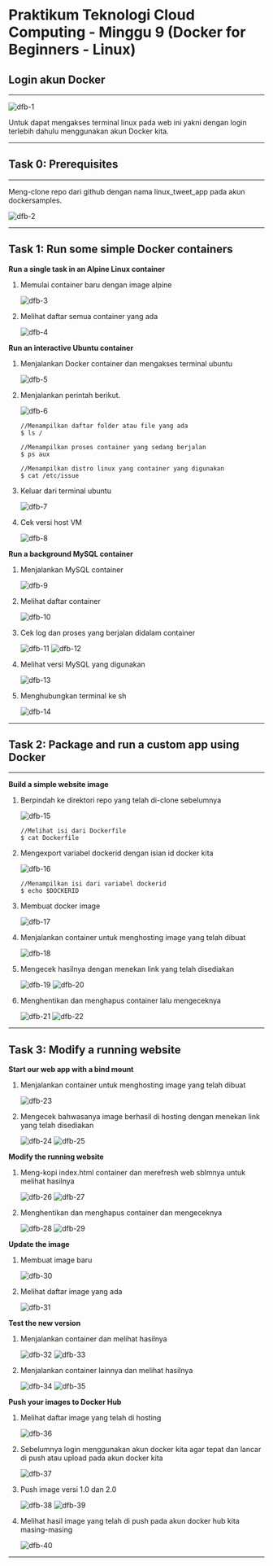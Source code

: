 # Praktikum Teknologi Cloud Computing - Minggu 9 (Docker for Beginners - Linux)

## Login akun Docker

---
![dfb-1](dfb-1.png)

Untuk dapat mengakses terminal linux pada web ini yakni dengan login terlebih dahulu menggunakan akun Docker kita.

---
## Task 0: Prerequisites
---
Meng-clone repo dari github dengan nama linux_tweet_app pada akun dockersamples.

![dfb-2](dfb-2.png)

---
## Task 1: Run some simple Docker containers

**Run a single task in an Alpine Linux container**
1. Memulai container baru dengan image alpine

    ![dfb-3](dfb-3.png)

2. Melihat daftar semua container yang ada

    ![dfb-4](dfb-4.png)

**Run an interactive Ubuntu container**
1. Menjalankan Docker container dan mengakses terminal ubuntu

    ![dfb-5](dfb-5.png)
2. Menjalankan perintah berikut.

    ![dfb-6](dfb-6.png)
    ```
    //Menampilkan daftar folder atau file yang ada
    $ ls /

    //Menampilkan proses container yang sedang berjalan
    $ ps aux

    //Menampilkan distro linux yang container yang digunakan
    $ cat /etc/issue
    ```
3. Keluar dari terminal ubuntu

    ![dfb-7](dfb-7.png)

4. Cek versi host VM

    ![dfb-8](dfb-8.png)

**Run a background MySQL container**

1. Menjalankan MySQL container

    ![dfb-9](dfb-9.png)

2. Melihat daftar container

    ![dfb-10](dfb-10.png)

3. Cek log dan proses yang berjalan didalam container 

    ![dfb-11](dfb-11.png)
    ![dfb-12](dfb-12.png)

4. Melihat versi MySQL yang digunakan

    ![dfb-13](dfb-13.png)

5. Menghubungkan terminal ke sh

    ![dfb-14](dfb-14.png)
---
## Task 2: Package and run a custom app using Docker
---
**Build a simple website image**
1. Berpindah ke direktori repo yang telah di-clone sebelumnya

    ![dfb-15](dfb-15.png)
    ```
    //Melihat isi dari Dockerfile
    $ cat Dockerfile
    ```
2. Mengexport variabel dockerid dengan isian id docker kita

    ![dfb-16](dfb-16.png)
    ```
    //Menampilkan isi dari variabel dockerid
    $ echo $DOCKERID
    ```
3. Membuat docker image

    ![dfb-17](dfb-17.png)
4. Menjalankan container untuk menghosting image yang telah dibuat

    ![dfb-18](dfb-18.png)

5. Mengecek hasilnya dengan menekan link yang telah disediakan

    ![dfb-19](dfb-20.png)
    ![dfb-20](dfb-19.png)

6. Menghentikan dan menghapus container lalu mengeceknya

    ![dfb-21](dfb-40.png)
    ![dfb-22](dfb-21.png)
---
## Task 3: Modify a running website
**Start our web app with a bind mount**
1. Menjalankan container untuk menghosting image yang telah dibuat

    ![dfb-23](dfb-22.png)

2. Mengecek bahwasanya image berhasil di hosting dengan menekan link yang telah disediakan

    ![dfb-24](dfb-23.png)
    ![dfb-25](dfb-24.png)

**Modify the running website**
1. Meng-kopi index.html container dan merefresh web sblmnya untuk melihat hasilnya

    ![dfb-26](dfb-25.png)
    ![dfb-27](dfb-26.png)

2. Menghentikan dan menghapus container dan mengeceknya

    ![dfb-28](dfb-27.png)
    ![dfb-29](dfb-28.png)

**Update the image**
1. Membuat image baru

    ![dfb-30](dfb-29.png)

2. Melihat daftar image yang ada

    ![dfb-31](dfb-30.png)

**Test the new version**
1. Menjalankan container dan melihat hasilnya

    ![dfb-32](dfb-31.png)
    ![dfb-33](dfb-32.png)

2. Menjalankan container lainnya dan melihat hasilnya

    ![dfb-34](dfb-33.png)
    ![dfb-35](dfb-34.png)

**Push your images to Docker Hub**
1. Melihat daftar image yang telah di hosting

    ![dfb-36](dfb-35.png)

2. Sebelumnya login menggunakan akun docker kita agar tepat dan lancar di push atau upload pada akun docker kita

    ![dfb-37](dfb-36.png)

3. Push image versi 1.0 dan 2.0

    ![dfb-38](dfb-37.png)
    ![dfb-39](dfb-38.png)

4. Melihat hasil image yang telah di push pada akun docker hub kita masing-masing

    ![dfb-40](dfb-39.png)
---